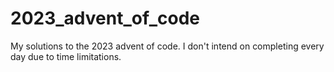 # 2023_advent_of_code
My solutions to the 2023 advent of code. I don't intend on completing every day due to time limitations.
